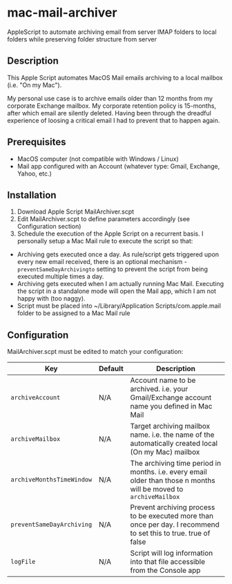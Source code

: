 # mac-mail-archiver
AppleScript to automate archiving email from server IMAP folders to local folders while preserving folder structure from server

## Description
This Apple Script automates MacOS Mail emails archiving to a local mailbox (i.e. "On my Mac").

My personal use case is to archive emails older than 12 months from my corporate Exchange mailbox.
My corporate retention policy is 15-months, after which email are silently deleted.
Having been through the dreadful experience of loosing a critical email I had to prevent that to happen again.

## Prerequisites

* MacOS computer (not compatible with Windows / Linux)
* Mail app configured with an Account (whatever type: Gmail, Exchange, Yahoo, etc.)

## Installation

1. Download Apple Script MailArchiver.scpt
2. Edit MailArchiver.scpt to define parameters accordingly (see Configuration section)
3. Schedule the execution of the Apple Script on a recurrent basis.
I personally setup a Mac Mail rule to execute the script so that:
* Archiving gets executed once a day. As rule/script gets triggered upon every new email received, there is an optional mechanism - `preventSameDayArchivingto` setting to prevent the script from being executed multiple times a day. 
* Archiving gets executed when I am actually running Mac Mail. Executing the script in a standalone mode will open the Mail app, which I am not happy with (too naggy).
* Script must be placed into ~/Library/Application Scripts/com.apple.mail folder to be assigned to a Mac Mail rule

## Configuration

MailArchiver.scpt must be edited to match your configuration:

| Key | Default | Description |
| --- | --- | --- |
| `archiveAccount` | N/A | Account name to be archived. i.e. your Gmail/Exchange account name you defined in Mac Mail|
| `archiveMailbox` | N/A | Target archiving mailbox name. i.e. the name of the automatically created local (On my Mac) mailbox |
| `archiveMonthsTimeWindow` | N/A |The archiving time period in months. i.e. every email older than those n months will be moved to `archiveMailbox` |
| `preventSameDayArchiving` | N/A | Prevent archiving process to be executed more than once per day. I recommend to set this to true. true of false|
| `logFile` | N/A | Script will log information into that file accessible from the Console app|
